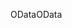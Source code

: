 <span data-ttu-id="37fe0-101">OData</span><span class="sxs-lookup"><span data-stu-id="37fe0-101">OData</span></span>